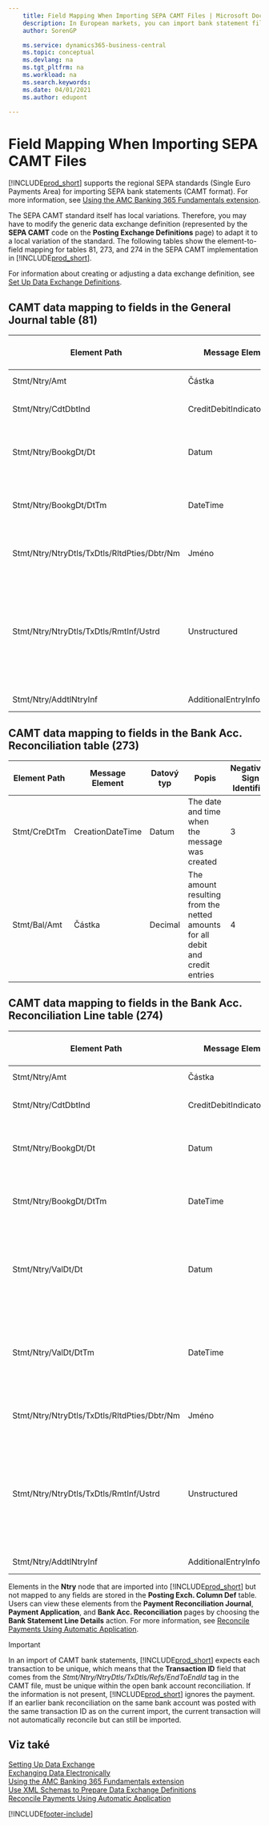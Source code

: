 ```yaml
---
    title: Field Mapping When Importing SEPA CAMT Files | Microsoft Docs
    description: In European markets, you can import bank statement files in the regional SEPA standards (Single Euro Payments Area).
    author: SorenGP

    ms.service: dynamics365-business-central
    ms.topic: conceptual
    ms.devlang: na
    ms.tgt_pltfrm: na
    ms.workload: na
    ms.search.keywords:
    ms.date: 04/01/2021
    ms.author: edupont

---
```

# Field Mapping When Importing SEPA CAMT Files
[!INCLUDE[prod_short](includes/prod_short.md)] supports the regional SEPA standards (Single Euro Payments Area) for importing SEPA bank statements (CAMT format). For more information, see [Using the AMC Banking 365 Fundamentals extension](ui-extensions-amc-banking.md).

The SEPA CAMT standard itself has local variations. Therefore, you may have to modify the generic data exchange definition (represented by the **SEPA CAMT** code on the **Posting Exchange Definitions** page) to adapt it to a local variation of the standard. The following tables show the element-to-field mapping for tables 81, 273, and 274 in the SEPA CAMT implementation in [!INCLUDE[prod_short](includes/prod_short.md)].

For information about creating or adjusting a data exchange definition, see [Set Up Data Exchange Definitions](across-how-to-set-up-data-exchange-definitions.md).

## CAMT data mapping to fields in the General Journal table (81)

| Element Path | Message Element | Datový typ | Popis | Negative-Sign Identifier | Číslo pole. | Název pole |
|------------------|---------------------|---------------|-----------------|-------------------------------|---------------|----------------|  
| Stmt/Ntry/Amt | Částka | Decimal | The amount of money in the cash entry | 13 | Částka |
| Stmt/Ntry/CdtDbtInd | CreditDebitIndicator | Text | Indicates whether the entry is a credit or a debit entry | DBIT | 13 | Částka |
| Stmt/Ntry/BookgDt/Dt | Datum | Datum | The date when an entry is posted to an account on the account servicer's books | 5 | Zúčtovací datum |
| Stmt/Ntry/BookgDt/DtTm | DateTime | DateTime | The date and time when an entry is posted to an account on the account servicer's books | 5 | Zúčtovací datum |
| Stmt/Ntry/NtryDtls/TxDtls/RltdPties/Dbtr/Nm | Jméno | Text | The name of the party that owes an amount of money to the (ultimate) creditor | 1221 | Payer Information |
| Stmt/Ntry/NtryDtls/TxDtls/RmtInf/Ustrd | Unstructured | Text | Information supplied to enable the matching/reconciliation of an entry with the items that the payment is intended to settle, such as commercial invoices in an accounts-receivable system, in an unstructured form | 8 | Popis |
| Stmt/Ntry/AddtlNtryInf | AdditionalEntryInformation | Text | Additional information about the entry | 1222 | Transaction Information |

## CAMT data mapping to fields in the Bank Acc. Reconciliation table (273)

| Element Path | Message Element | Datový typ | Popis | Negative-Sign Identifier | Číslo pole. | Název pole |
|------------------|---------------------|---------------|-----------------|-------------------------------|---------------|----------------|  
| Stmt/CreDtTm | CreationDateTime | Datum | The date and time when the message was created | 3 | Statement Date |
| Stmt/Bal/Amt | Částka | Decimal | The amount resulting from the netted amounts for all debit and credit entries | 4 | Statement Ending Balance |

## CAMT data mapping to fields in the Bank Acc. Reconciliation Line table (274)

| Element Path | Message Element | Datový typ | Popis | Negative-Sign Identifier | Číslo pole. | Název pole |
|------------------|---------------------|---------------|-----------------|-------------------------------|---------------|----------------|  
| Stmt/Ntry/Amt | Částka | Decimal | The amount of money in the cash entry | 7 | Statement Amount |
| Stmt/Ntry/CdtDbtInd | CreditDebitIndicator | Text | Indicates whether the entry is a credit or a debit entry | DBIT | 7 | Statement Amount |
| Stmt/Ntry/BookgDt/Dt | Datum | Datum | The date when an entry is posted to an account on the account servicer's books | 5 | Transaction Date |
| Stmt/Ntry/BookgDt/DtTm | DateTime | DateTime | The date and time when an entry is posted to an account on the account servicer's books | 5 | Transaction Date |
| Stmt/Ntry/ValDt/Dt | Datum | Datum | The date when assets become available to the account owner in case of a credit entry, or cease to be available to the account owner in case of a debit entry | 12 | Value Date |
| Stmt/Ntry/ValDt/DtTm | DateTime | DateTime | The date and time when assets become available to the account owner in case of a credit entry, or cease to be available to the account owner in case of a debit entry | 12 | Value Date |
| Stmt/Ntry/NtryDtls/TxDtls/RltdPties/Dbtr/Nm | Jméno | Text | The name of the party that owes an amount of money to the (ultimate) creditor | 15 | Payer Information |
| Stmt/Ntry/NtryDtls/TxDtls/RmtInf/Ustrd | Unstructured | Text | Information supplied to enable the matching/reconciliation of an entry with the items that the payment is intended to settle, such as commercial invoices in an accounts-receivable system, in an unstructured form | 6 | Popis |
| Stmt/Ntry/AddtlNtryInf | AdditionalEntryInformation | Text | Additional information about the entry | 16 | Transaction Information |

Elements in the **Ntry** node that are imported into [!INCLUDE[prod_short](includes/prod_short.md)] but not mapped to any fields are stored in the **Posting Exch. Column Def** table. Users can view these elements from the **Payment Reconciliation Journal**, **Payment Application**, and **Bank Acc. Reconciliation** pages by choosing the **Bank Statement Line Details** action. For more information, see [Reconcile Payments Using Automatic Application](receivables-how-reconcile-payments-auto-application.md).

> [!IMPORTANT]
> In an import of CAMT bank statements, [!INCLUDE[prod_short](includes/prod_short.md)] expects each transaction to be unique, which means that the **Transaction ID** field that comes from the *Stmt/Ntry/NtryDtls/TxDtls/Refs/EndToEndId* tag in the CAMT file, must be unique within the open bank account reconciliation. If the information is not present, [!INCLUDE[prod_short](includes/prod_short.md)] ignores the payment. If an earlier bank reconciliation on the same bank account was posted with the same transaction ID as on the current import, the current transaction will not automatically reconcile but can still be imported.

## Viz také
[Setting Up Data Exchange](across-set-up-data-exchange.md)  
[Exchanging Data Electronically](across-data-exchange.md)  
[Using the AMC Banking 365 Fundamentals extension](ui-extensions-amc-banking.md)   
[Use XML Schemas to Prepare Data Exchange Definitions](across-how-to-use-xml-schemas-to-prepare-data-exchange-definitions.md)  
[Reconcile Payments Using Automatic Application](receivables-how-reconcile-payments-auto-application.md)


[!INCLUDE[footer-include](includes/footer-banner.md)]